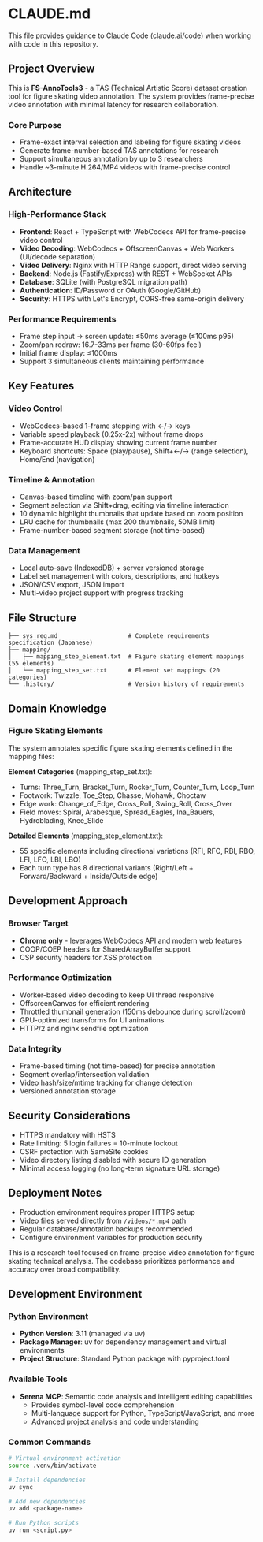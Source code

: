 # CLAUDE.md

This file provides guidance to Claude Code (claude.ai/code) when working with code in this repository.

## Project Overview

This is **FS-AnnoTools3** - a TAS (Technical Artistic Score) dataset creation tool for figure skating video annotation. The system provides frame-precise video annotation with minimal latency for research collaboration.

### Core Purpose
- Frame-exact interval selection and labeling for figure skating videos
- Generate frame-number-based TAS annotations for research
- Support simultaneous annotation by up to 3 researchers
- Handle ~3-minute H.264/MP4 videos with frame-precise control

## Architecture

### High-Performance Stack
- **Frontend**: React + TypeScript with WebCodecs API for frame-precise video control
- **Video Decoding**: WebCodecs + OffscreenCanvas + Web Workers (UI/decode separation)
- **Video Delivery**: Nginx with HTTP Range support, direct video serving
- **Backend**: Node.js (Fastify/Express) with REST + WebSocket APIs
- **Database**: SQLite (with PostgreSQL migration path)
- **Authentication**: ID/Password or OAuth (Google/GitHub)
- **Security**: HTTPS with Let's Encrypt, CORS-free same-origin delivery

### Performance Requirements
- Frame step input → screen update: ≤50ms average (≤100ms p95)
- Zoom/pan redraw: 16.7-33ms per frame (30-60fps feel)
- Initial frame display: ≤1000ms
- Support 3 simultaneous clients maintaining performance

## Key Features

### Video Control
- WebCodecs-based 1-frame stepping with ←/→ keys
- Variable speed playback (0.25x-2x) without frame drops
- Frame-accurate HUD display showing current frame number
- Keyboard shortcuts: Space (play/pause), Shift+←/→ (range selection), Home/End (navigation)

### Timeline & Annotation
- Canvas-based timeline with zoom/pan support
- Segment selection via Shift+drag, editing via timeline interaction
- 10 dynamic highlight thumbnails that update based on zoom position
- LRU cache for thumbnails (max 200 thumbnails, 50MB limit)
- Frame-number-based segment storage (not time-based)

### Data Management
- Local auto-save (IndexedDB) + server versioned storage
- Label set management with colors, descriptions, and hotkeys
- JSON/CSV export, JSON import
- Multi-video project support with progress tracking

## File Structure

```
├── sys_req.md                    # Complete requirements specification (Japanese)
├── mapping/
│   ├── mapping_step_element.txt  # Figure skating element mappings (55 elements)
│   └── mapping_step_set.txt      # Element set mappings (20 categories)
└── .history/                     # Version history of requirements
```

## Domain Knowledge

### Figure Skating Elements
The system annotates specific figure skating elements defined in the mapping files:

**Element Categories** (mapping_step_set.txt):
- Turns: Three_Turn, Bracket_Turn, Rocker_Turn, Counter_Turn, Loop_Turn
- Footwork: Twizzle, Toe_Step, Chasse, Mohawk, Choctaw
- Edge work: Change_of_Edge, Cross_Roll, Swing_Roll, Cross_Over
- Field moves: Spiral, Arabesque, Spread_Eagles, Ina_Bauers, Hydroblading, Knee_Slide

**Detailed Elements** (mapping_step_element.txt):
- 55 specific elements including directional variations (RFI, RFO, RBI, RBO, LFI, LFO, LBI, LBO)
- Each turn type has 8 directional variants (Right/Left + Forward/Backward + Inside/Outside edge)

## Development Approach

### Browser Target
- **Chrome only** - leverages WebCodecs API and modern web features
- COOP/COEP headers for SharedArrayBuffer support
- CSP security headers for XSS protection

### Performance Optimization
- Worker-based video decoding to keep UI thread responsive  
- OffscreenCanvas for efficient rendering
- Throttled thumbnail generation (150ms debounce during scroll/zoom)
- GPU-optimized transforms for UI animations
- HTTP/2 and nginx sendfile optimization

### Data Integrity
- Frame-based timing (not time-based) for precise annotation
- Segment overlap/intersection validation
- Video hash/size/mtime tracking for change detection
- Versioned annotation storage

## Security Considerations
- HTTPS mandatory with HSTS
- Rate limiting: 5 login failures = 10-minute lockout
- CSRF protection with SameSite cookies
- Video directory listing disabled with secure ID generation
- Minimal access logging (no long-term signature URL storage)

## Deployment Notes
- Production environment requires proper HTTPS setup
- Video files served directly from `/videos/*.mp4` path
- Regular database/annotation backups recommended
- Configure environment variables for production security

This is a research tool focused on frame-precise video annotation for figure skating technical analysis. The codebase prioritizes performance and accuracy over broad compatibility.

## Development Environment

### Python Environment
- **Python Version**: 3.11 (managed via uv)
- **Package Manager**: uv for dependency management and virtual environments
- **Project Structure**: Standard Python package with pyproject.toml

### Available Tools
- **Serena MCP**: Semantic code analysis and intelligent editing capabilities
  - Provides symbol-level code comprehension
  - Multi-language support for Python, TypeScript/JavaScript, and more
  - Advanced project analysis and code understanding

### Common Commands
```bash
# Virtual environment activation
source .venv/bin/activate

# Install dependencies
uv sync

# Add new dependencies
uv add <package-name>

# Run Python scripts
uv run <script.py>
```